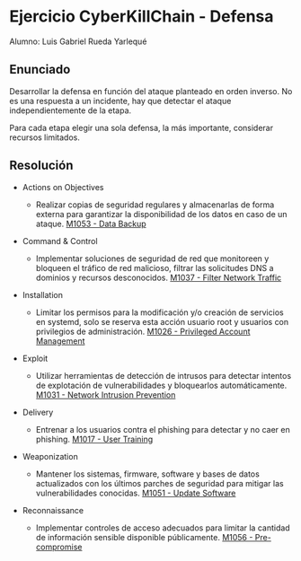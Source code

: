 # Ejercicio CyberKillChain - Defensa

Alumno: Luis Gabriel Rueda Yarlequé

## Enunciado

Desarrollar la defensa en función del ataque planteado en orden inverso. No es una respuesta a un incidente, hay que detectar el ataque independientemente de la etapa.

Para cada etapa elegir una sola defensa, la más importante, considerar recursos limitados.

## Resolución

* Actions on Objectives
  - Realizar copias de seguridad regulares y almacenarlas de forma externa para garantizar la disponibilidad de los datos en caso de un ataque. [M1053 - Data Backup](https://attack.mitre.org/mitigations/M1053/)
 
* Command & Control
  - Implementar soluciones de seguridad de red que monitoreen y bloqueen el tráfico de red malicioso, filtrar las solicitudes DNS a dominios y recursos desconocidos. [M1037 - Filter Network Traffic](https://attack.mitre.org/mitigations/M1037/)
 
* Installation
  - Limitar los permisos para la modificación y/o creación de servicios en systemd, solo se reserva esta acción usuario root y usuarios con privilegios de administración. [M1026 - Privileged Account Management](https://attack.mitre.org/mitigations/M1026/)
 
* Exploit
  - Utilizar herramientas de detección de intrusos para detectar intentos de explotación de vulnerabilidades y bloquearlos automáticamente. [M1031 - Network Intrusion Prevention](https://attack.mitre.org/mitigations/M1031/)
 
* Delivery
  - Entrenar a los usuarios contra el phishing para detectar y no caer en phishing. [M1017 - User Training](https://attack.mitre.org/mitigations/M1017/)
 
* Weaponization
  - Mantener los sistemas, firmware, software y bases de datos actualizados con los últimos parches de seguridad para mitigar las vulnerabilidades conocidas. [M1051 - Update Software](https://attack.mitre.org/mitigations/M1051/)
    
* Reconnaissance
  - Implementar controles de acceso adecuados para limitar la cantidad de información sensible disponible públicamente. [M1056 - Pre-compromise](https://attack.mitre.org/mitigations/M1056/)










